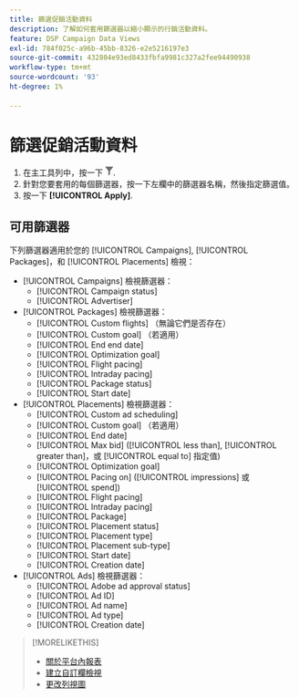```yaml
---
title: 篩選促銷活動資料
description: 了解如何套用篩選器以縮小顯示的行銷活動資料。
feature: DSP Campaign Data Views
exl-id: 784f025c-a96b-45bb-8326-e2e5216197e3
source-git-commit: 432804e93ed8433fbfa9981c327a2fee94490938
workflow-type: tm+mt
source-wordcount: '93'
ht-degree: 1%

---
```


# 篩選促銷活動資料

1. 在主工具列中，按一下 ![篩選按鈕](/help/dsp/assets/filter.png).
1. 針對您要套用的每個篩選器，按一下左欄中的篩選器名稱，然後指定篩選值。
1. 按一下 **[!UICONTROL Apply]**.

## 可用篩選器

下列篩選器適用於您的 [!UICONTROL Campaigns], [!UICONTROL Packages]，和 [!UICONTROL Placements] 檢視：

* [!UICONTROL Campaigns] 檢視篩選器：
   * [!UICONTROL Campaign status]
   * [!UICONTROL Advertiser]
* [!UICONTROL Packages] 檢視篩選器：
   * [!UICONTROL Custom flights] （無論它們是否存在）
   * [!UICONTROL Custom goal] （若適用）
   * [!UICONTROL End end date]
   * [!UICONTROL Optimization goal]
   * [!UICONTROL Flight pacing]
   * [!UICONTROL Intraday pacing]
   * [!UICONTROL Package status]
   * [!UICONTROL Start date]
* [!UICONTROL Placements] 檢視篩選器：
   * [!UICONTROL Custom ad scheduling]
   * [!UICONTROL Custom goal] （若適用）
   * [!UICONTROL End date]
   * [!UICONTROL Max bid] ([!UICONTROL less than], [!UICONTROL greater than]，或 [!UICONTROL equal to] 指定值)
   * [!UICONTROL Optimization goal]
   * [!UICONTROL Pacing on] ([!UICONTROL impressions] 或 [!UICONTROL spend])
   * [!UICONTROL Flight pacing]
   * [!UICONTROL Intraday pacing]
   * [!UICONTROL Package]
   * [!UICONTROL Placement status]
   * [!UICONTROL Placement type]
   * [!UICONTROL Placement sub-type]
   * [!UICONTROL Start date]
   * [!UICONTROL Creation date]
* [!UICONTROL Ads] 檢視篩選器：
   * [!UICONTROL Adobe ad approval status]
   * [!UICONTROL Ad ID]
   * [!UICONTROL Ad name]
   * [!UICONTROL Ad type]
   * [!UICONTROL Creation date]

>[!MORELIKETHIS]
>
>* [關於平台內報表](campaign-reports-about.md)
>* [建立自訂欄檢視](column-view-create.md)
>* [更改列視圖](column-view-change.md)

